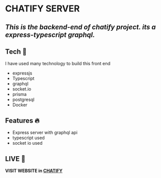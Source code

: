 # CHATIFY SERVER

## _This is the backend-end of chatify project. its a express-typescript graphql._

## Tech 🚀

I have used many technology to build this front end

- expressjs
- Typescript
- graphql
- socket.io
- prisma
- postgresql
- Docker

## Features 🔥

- Express server with graphql api
- typescript used
- socket io used

## LIVE 📗

**VISIT WEBSITE in [CHATIFY](https://chatify-production.up.railway.app)**
